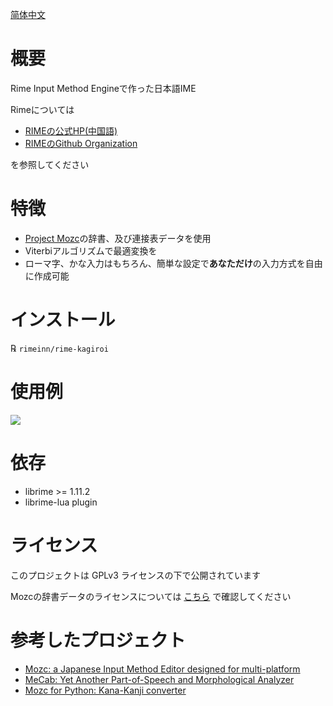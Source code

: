 [简体中文](README-zh-hans.md)

# 概要
Rime Input Method Engineで作った日本語IME

Rimeについては

- [RIMEの公式HP(中国語)](https://rime.im/)
- [RIMEのGithub Organization](https://github.com/rime)

を参照してください

# 特徴
- [Project Mozc](https://github.com/google/mozc)の辞書、及び連接表データを使用
- Viterbiアルゴリズムで最適変換を
- ローマ字、かな入力はもちろん、簡単な設定で**あなただけ**の入力方式を自由に作成可能

# インストール
℞ `rimeinn/rime-kagiroi`

# 使用例
![](misc/example.png)

# 依存
- librime >= 1.11.2
- librime-lua plugin

# ライセンス
このプロジェクトは GPLv3 ライセンスの下で公開されています

Mozcの辞書データのライセンスについては
[こちら](https://github.com/google/mozc/blob/006ed69bf545548a8a3596b13f58cb22cf3d8a2f/src/data/dictionary_oss/README.txt)
で確認してください
# 参考したプロジェクト
- [Mozc: a Japanese Input Method Editor designed for multi-platform](https://github.com/google/mozc)
- [MeCab: Yet Another Part-of-Speech and Morphological Analyzer](https://taku910.github.io/mecab/)
- [Mozc for Python: Kana-Kanji converter](https://github.com/ikegami-yukino/mozcpy)
